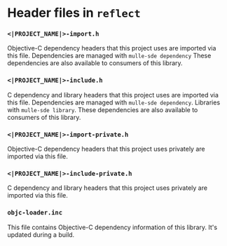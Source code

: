 # Header files in `reflect`


### `<|PROJECT_NAME|>-import.h`

Objective-C dependency headers that this project uses are imported via
this file. Dependencies are managed with `mulle-sde dependency`
These dependencies are also available to consumers of this library.


### `<|PROJECT_NAME|>-include.h`

C dependency and library headers that this project uses are imported via
this file. Dependencies are managed with `mulle-sde dependency`.
Libraries with `mulle-sde library`.
These dependencies are also available to consumers of this library.


### `<|PROJECT_NAME|>-import-private.h`

Objective-C dependency headers that this project uses privately are imported
via this file.


### `<|PROJECT_NAME|>-include-private.h`

C dependency and library headers that this project uses privately are imported
via this file.


### `objc-loader.inc`

This file contains Objective-C dependency information of this library.
It's updated during a build.


